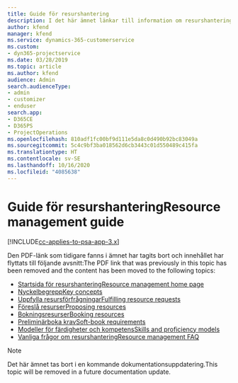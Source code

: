 ```yaml
---
title: Guide för resurshantering
description: I det här ämnet länkar till information om resurshantering i Project Service Automation.
author: kfend
manager: kfend
ms.service: dynamics-365-customerservice
ms.custom:
- dyn365-projectservice
ms.date: 03/28/2019
ms.topic: article
ms.author: kfend
audience: Admin
search.audienceType:
- admin
- customizer
- enduser
search.app:
- D365CE
- D365PS
- ProjectOperations
ms.openlocfilehash: 810adf1fc00bf9d111e5da8c0d490b92bc83049a
ms.sourcegitcommit: 5c4c9bf3ba018562d6cb3443c01d550489c415fa
ms.translationtype: HT
ms.contentlocale: sv-SE
ms.lasthandoff: 10/16/2020
ms.locfileid: "4085638"
---
```

# <a name="resource-management-guide"></a><span data-ttu-id="93ba4-103">Guide för resurshantering</span><span class="sxs-lookup"><span data-stu-id="93ba4-103">Resource management guide</span></span>

[!INCLUDE[cc-applies-to-psa-app-3.x](../../includes/cc-applies-to-psa-app-3x.md)]

<span data-ttu-id="93ba4-104">Den PDF-länk som tidigare fanns i ämnet har tagits bort och innehållet har flyttats till följande avsnitt:</span><span class="sxs-lookup"><span data-stu-id="93ba4-104">The PDF link that was previously in this topic has been removed and the content has been moved to the following topics:</span></span>

- [<span data-ttu-id="93ba4-105">Startsida för resurshantering</span><span class="sxs-lookup"><span data-stu-id="93ba4-105">Resource management home page</span></span>](../resource-management-home-page.md)
- [<span data-ttu-id="93ba4-106">Nyckelbegrepp</span><span class="sxs-lookup"><span data-stu-id="93ba4-106">Key concepts</span></span>](../reports-key-concepts.md)
- [<span data-ttu-id="93ba4-107">Uppfylla resursförfrågningar</span><span class="sxs-lookup"><span data-stu-id="93ba4-107">Fulfilling resource requests</span></span>](../resource-management-fulfill-requests.md)
- [<span data-ttu-id="93ba4-108">Föreslå resurser</span><span class="sxs-lookup"><span data-stu-id="93ba4-108">Proposing resources</span></span>](../resource-management-propose-resources.md)
- [<span data-ttu-id="93ba4-109">Bokningsresurser</span><span class="sxs-lookup"><span data-stu-id="93ba4-109">Booking resources</span></span>](../resource-management-book-resources-scheduleboard.md)
- [<span data-ttu-id="93ba4-110">Preliminärboka krav</span><span class="sxs-lookup"><span data-stu-id="93ba4-110">Soft-book requirements</span></span>](../resource-management-softbook-requirements.md)
- [<span data-ttu-id="93ba4-111">Modeller för färdigheter och kompetens</span><span class="sxs-lookup"><span data-stu-id="93ba4-111">Skills and proficiency models</span></span>](../resource-management-skills-proficiency.md)
- [<span data-ttu-id="93ba4-112">Vanliga frågor om resurshantering</span><span class="sxs-lookup"><span data-stu-id="93ba4-112">Resource management FAQ</span></span>](../resource-management-faq.md)

> [!NOTE]
> <span data-ttu-id="93ba4-113">Det här ämnet tas bort i en kommande dokumentationsuppdatering.</span><span class="sxs-lookup"><span data-stu-id="93ba4-113">This topic will be removed in a future documentation update.</span></span> 
